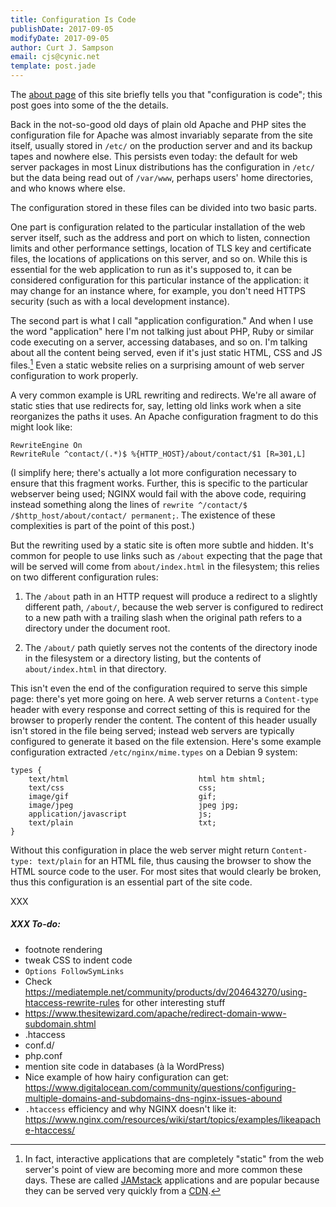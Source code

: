 ```yaml
---
title: Configuration Is Code
publishDate: 2017-09-05
modifyDate: 2017-09-05
author: Curt J. Sampson
email: cjs@cynic.net
template: post.jade
---
```


The [about page](/about) of this site briefly tells you that
"configuration is code"; this post goes into some of the the details.

Back in the not-so-good old days of plain old Apache and PHP sites the
configuration file for Apache was almost invariably separate from the
site itself, usually stored in `/etc/` on the production server and
and its backup tapes and nowhere else. This persists even today: the
default for web server packages in most Linux distributions has the
configuration in `/etc/` but the data being read out of `/var/www`,
perhaps users' home directories, and who knows where else.

The configuration stored in these files can be divided into two basic
parts.

One part is configuration related to the particular installation of
the web server itself, such as the address and port on which to
listen, connection limits and other performance settings, location of
TLS key and certificate files, the locations of applications on this
server, and so on. While this is essential for the web application to
run as it's supposed to, it can be considered configuration for this
particular instance of the application: it may change for an instance
where, for example, you don't need HTTPS security (such as with a local
development instance).

The second part is what I call "application configuration." And when
I use the word "application" here I'm not talking just about PHP,
Ruby or similar code
executing on a server, accessing databases, and so on. I'm talking
about all the content being served, even if it's just static HTML, CSS
and JS files.[^1] Even a static website relies on a surprising amount
of web server configuration to work properly.

A very common example is URL rewriting and redirects. We're all aware
of static sties that use redirects for, say, letting old links
work when a site reorganizes the paths it uses. An Apache configuration
fragment to do this might look like:

    RewriteEngine On
    RewriteRule ^contact/(.*)$ %{HTTP_HOST}/about/contact/$1 [R=301,L]

(I simplify here; there's actually a lot more configuration necessary
to ensure that this fragment works. Further, this is specific to the
particular webserver being used; NGINX would fail with the above code,
requiring instead something along the lines of
`rewrite ^/contact/$ /$http_host/about/contact/ permanent;`.
The existence of these complexities is part of the point of this post.)

But the rewriting used by a static site is often more subtle and hidden. It's
common for people to use links such as `/about` expecting that the
page that will be served will come from `about/index.html` in the
filesystem; this relies on two different configuration rules:

1. The `/about` path in an HTTP request will produce a redirect to a
   slightly different path, `/about/`, because the web server is
   configured to redirect to a new path with a trailing slash
   when the original path refers to a directory under the document root.

2. The `/about/` path quietly serves not the contents of the directory
   inode in the filesystem or a directory listing, but the contents of
   `about/index.html` in that directory.

This isn't even the end of the configuration required to serve this simple
page: there's yet more going on here.
A web server returns a `Content-type` header with every response and
correct setting of this is required for the browser to properly render
the content. The content of this header usually isn't stored in the file
being served; instead web servers are typically configured to generate it
based on the file extension. Here's some example configuration
extracted `/etc/nginx/mime.types` on a Debian 9 system:

    types {
        text/html                             html htm shtml;
        text/css                              css;
        image/gif                             gif;
        image/jpeg                            jpeg jpg;
        application/javascript                js;
        text/plain                            txt;
    }

Without this configuration in place the web server might return
`Content-type: text/plain` for an HTML file, thus causing the browser
to show the HTML source code to the user. For most sites that would
clearly be broken, thus this configuration is an essential part of the
site code.



XXX


[^1]: In fact, interactive applications that are completely "static" from
the web server's point of view are becoming more and more common these
days. These are called [JAMstack] applications and are popular because
they can be served very quickly from a [CDN].

[JAMstack]: https://jamstack.org/
[CDN]: https://en.wikipedia.org/wiki/Content_delivery_network


##### XXX To-do:

* footnote rendering
* tweak CSS to indent code
* `Options FollowSymLinks`
* Check  https://mediatemple.net/community/products/dv/204643270/using-htaccess-rewrite-rules for other interesting stuff
* https://www.thesitewizard.com/apache/redirect-domain-www-subdomain.shtml
* .htaccess
* conf.d/
* php.conf
* mention site code in databases (à la WordPress)
* Nice example of how hairy configuration can get: https://www.digitalocean.com/community/questions/configuring-multiple-domains-and-subdomains-dns-nginx-issues-abound
* `.htaccess` efficiency and why NGINX doesn't like it: https://www.nginx.com/resources/wiki/start/topics/examples/likeapache-htaccess/
